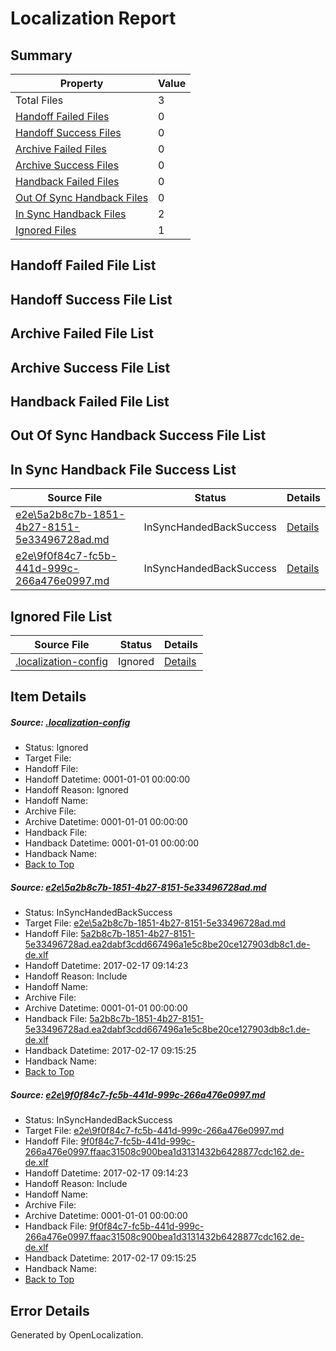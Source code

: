 # <a name='report-top'></a> Localization Report

## Summary
 Property | Value 
 -------- | ----- 
 Total Files | 3
[ Handoff Failed Files ](#handoff-failed-list)| 0
[ Handoff Success Files ](#handoff-success-list)| 0
[ Archive Failed Files ](#archive-failed-list)| 0
[ Archive Success Files ](#archive-success-list)| 0
[ Handback Failed Files ](#handback-failed-list)| 0
[ Out Of Sync Handback Files ](#outofsync-handback-success-list)| 0
[ In Sync Handback Files ](#insync-handback-success-list)| 2
[ Ignored Files ](#ignored-list)| 1

## <a name='handoff-failed-list'></a> Handoff Failed File List

## <a name='handoff-success-list'></a> Handoff Success File List

## <a name='archive-failed-list'></a> Archive Failed File List

## <a name='archive-success-list'></a> Archive Success File List

## <a name='handback-failed-list'></a> Handback Failed File List

## <a name='outofsync-handback-success-list'></a> Out Of Sync Handback Success File List

## <a name='insync-handback-success-list'></a> In Sync Handback File Success List
 Source File | Status | Details 
 ----------- | ------ | ------- 
 [e2e\5a2b8c7b-1851-4b27-8151-5e33496728ad.md](https://github.com/OpenLocalizationTestOrg/ol-test0/blob/26e5d7711ec1573b2d94766b36047a695e19913f/e2e/5a2b8c7b-1851-4b27-8151-5e33496728ad.md) | InSyncHandedBackSuccess | [Details](#b1f969fa87fc9202259feb8dfde10eb911d12fb01)
 [e2e\9f0f84c7-fc5b-441d-999c-266a476e0997.md](https://github.com/OpenLocalizationTestOrg/ol-test0/blob/26e5d7711ec1573b2d94766b36047a695e19913f/e2e/9f0f84c7-fc5b-441d-999c-266a476e0997.md) | InSyncHandedBackSuccess | [Details](#75c02891ce68244cbba1cd7acea995064032fb4e2)

## <a name='ignored-list'></a> Ignored File List
 Source File | Status | Details 
 ----------- | ------ | ------- 
 [.localization-config](https://github.com/OpenLocalizationTestOrg/ol-test0/blob/26e5d7711ec1573b2d94766b36047a695e19913f/.localization-config) | Ignored | [Details](#cb0632cf59c1387fc1742bfb9fa3c47f87e2e5c90)

## Item Details
##### <a name='cb0632cf59c1387fc1742bfb9fa3c47f87e2e5c90'></a> Source: [.localization-config](https://github.com/OpenLocalizationTestOrg/ol-test0/blob/26e5d7711ec1573b2d94766b36047a695e19913f/.localization-config)
* Status: Ignored
* Target File: 
* Handoff File: 
* Handoff Datetime: 0001-01-01 00:00:00
* Handoff Reason: Ignored
* Handoff Name: 
* Archive File: 
* Archive Datetime: 0001-01-01 00:00:00
* Handback File: 
* Handback Datetime: 0001-01-01 00:00:00
* Handback Name: 
* [Back to Top](#report-top)

##### <a name='b1f969fa87fc9202259feb8dfde10eb911d12fb01'></a> Source: [e2e\5a2b8c7b-1851-4b27-8151-5e33496728ad.md](https://github.com/OpenLocalizationTestOrg/ol-test0/blob/26e5d7711ec1573b2d94766b36047a695e19913f/e2e/5a2b8c7b-1851-4b27-8151-5e33496728ad.md)
* Status: InSyncHandedBackSuccess
* Target File: [e2e\5a2b8c7b-1851-4b27-8151-5e33496728ad.md](https://github.com/OpenLocalizationTestOrg/ol-test4-dede/blob/3d823b2484bdb8103e6abbea10cb3caef9817ad8/e2e/5a2b8c7b-1851-4b27-8151-5e33496728ad.md)
* Handoff File: [5a2b8c7b-1851-4b27-8151-5e33496728ad.ea2dabf3cdd667496a1e5c8be20ce127903db8c1.de-de.xlf](https://github.com/OpenLocalizationTestOrg/ol-test4-handoff/blob/67110fa0364f05ba673ec0b9cd82fbfcc02fe9de/ol-handoff/OpenLocalizationTestOrg/ol-test4-dede/xinjiang/ht/5a2b8c7b-1851-4b27-8151-5e33496728ad.ea2dabf3cdd667496a1e5c8be20ce127903db8c1.de-de.xlf)
* Handoff Datetime: 2017-02-17 09:14:23
* Handoff Reason: Include
* Handoff Name: 
* Archive File: 
* Archive Datetime: 0001-01-01 00:00:00
* Handback File: [5a2b8c7b-1851-4b27-8151-5e33496728ad.ea2dabf3cdd667496a1e5c8be20ce127903db8c1.de-de.xlf](https://github.com/OpenLocalizationTestOrg/ol-test4-handback/blob/f8f16e9b50c23d6031a770b72a3fbe1cdabdbbcf/ol-handback/OpenLocalizationTestOrg/ol-test4-dede/xinjiang/ht/5a2b8c7b-1851-4b27-8151-5e33496728ad.ea2dabf3cdd667496a1e5c8be20ce127903db8c1.de-de.xlf)
* Handback Datetime: 2017-02-17 09:15:25
* Handback Name: 
* [Back to Top](#report-top)

##### <a name='75c02891ce68244cbba1cd7acea995064032fb4e2'></a> Source: [e2e\9f0f84c7-fc5b-441d-999c-266a476e0997.md](https://github.com/OpenLocalizationTestOrg/ol-test0/blob/26e5d7711ec1573b2d94766b36047a695e19913f/e2e/9f0f84c7-fc5b-441d-999c-266a476e0997.md)
* Status: InSyncHandedBackSuccess
* Target File: [e2e\9f0f84c7-fc5b-441d-999c-266a476e0997.md](https://github.com/OpenLocalizationTestOrg/ol-test4-dede/blob/3d823b2484bdb8103e6abbea10cb3caef9817ad8/e2e/9f0f84c7-fc5b-441d-999c-266a476e0997.md)
* Handoff File: [9f0f84c7-fc5b-441d-999c-266a476e0997.ffaac31508c900bea1d3131432b6428877cdc162.de-de.xlf](https://github.com/OpenLocalizationTestOrg/ol-test4-handoff/blob/67110fa0364f05ba673ec0b9cd82fbfcc02fe9de/ol-handoff/OpenLocalizationTestOrg/ol-test4-dede/xinjiang/ht/9f0f84c7-fc5b-441d-999c-266a476e0997.ffaac31508c900bea1d3131432b6428877cdc162.de-de.xlf)
* Handoff Datetime: 2017-02-17 09:14:23
* Handoff Reason: Include
* Handoff Name: 
* Archive File: 
* Archive Datetime: 0001-01-01 00:00:00
* Handback File: [9f0f84c7-fc5b-441d-999c-266a476e0997.ffaac31508c900bea1d3131432b6428877cdc162.de-de.xlf](https://github.com/OpenLocalizationTestOrg/ol-test4-handback/blob/f8f16e9b50c23d6031a770b72a3fbe1cdabdbbcf/ol-handback/OpenLocalizationTestOrg/ol-test4-dede/xinjiang/ht/9f0f84c7-fc5b-441d-999c-266a476e0997.ffaac31508c900bea1d3131432b6428877cdc162.de-de.xlf)
* Handback Datetime: 2017-02-17 09:15:25
* Handback Name: 
* [Back to Top](#report-top)


## Error Details

Generated by OpenLocalization.
